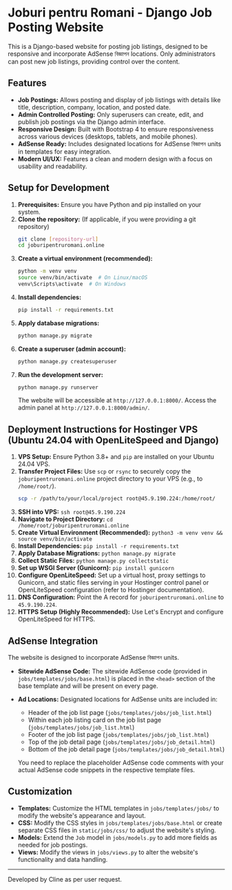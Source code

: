 # Joburi pentru Romani - Django Job Posting Website

This is a Django-based website for posting job listings, designed to be responsive and incorporate AdSense বিজ্ঞাপন locations. Only administrators can post new job listings, providing control over the content.

## Features

*   **Job Postings:** Allows posting and display of job listings with details like title, description, company, location, and posted date.
*   **Admin Controlled Posting:** Only superusers can create, edit, and publish job postings via the Django admin interface.
*   **Responsive Design:** Built with Bootstrap 4 to ensure responsiveness across various devices (desktops, tablets, and mobile phones).
*   **AdSense Ready:** Includes designated locations for AdSense বিজ্ঞাপন units in templates for easy integration.
*   **Modern UI/UX:** Features a clean and modern design with a focus on usability and readability.

## Setup for Development

1.  **Prerequisites:** Ensure you have Python and pip installed on your system.
2.  **Clone the repository:** (If applicable, if you were providing a git repository)
    ```bash
    git clone [repository-url]
    cd joburipentruromani.online
    ```
3.  **Create a virtual environment (recommended):**
    ```bash
    python -m venv venv
    source venv/bin/activate  # On Linux/macOS
    venv\Scripts\activate  # On Windows
    ```
4.  **Install dependencies:**
    ```bash
    pip install -r requirements.txt
    ```
5.  **Apply database migrations:**
    ```bash
    python manage.py migrate
    ```
6.  **Create a superuser (admin account):**
    ```bash
    python manage.py createsuperuser
    ```
7.  **Run the development server:**
    ```bash
    python manage.py runserver
    ```
    The website will be accessible at `http://127.0.0.1:8000/`. Access the admin panel at `http://127.0.0.1:8000/admin/`.

## Deployment Instructions for Hostinger VPS (Ubuntu 24.04 with OpenLiteSpeed and Django)

1.  **VPS Setup:** Ensure Python 3.8+ and `pip` are installed on your Ubuntu 24.04 VPS.
2.  **Transfer Project Files:** Use `scp` or `rsync` to securely copy the `joburipentruromani.online` project directory to your VPS (e.g., to `/home/root/`).
    ```bash
    scp -r /path/to/your/local/project root@45.9.190.224:/home/root/
    ```
3.  **SSH into VPS:** `ssh root@45.9.190.224`
4.  **Navigate to Project Directory:** `cd /home/root/joburipentruromani.online`
5.  **Create Virtual Environment (Recommended):** `python3 -m venv venv && source venv/bin/activate`
6.  **Install Dependencies:** `pip install -r requirements.txt`
7.  **Apply Database Migrations:** `python manage.py migrate`
8.  **Collect Static Files:** `python manage.py collectstatic`
9.  **Set up WSGI Server (Gunicorn):** `pip install gunicorn`
10. **Configure OpenLiteSpeed:** Set up a virtual host, proxy settings to Gunicorn, and static files serving in your Hostinger control panel or OpenLiteSpeed configuration (refer to Hostinger documentation).
11. **DNS Configuration:** Point the A record for `joburipentruromani.online` to `45.9.190.224`.
12. **HTTPS Setup (Highly Recommended):** Use Let's Encrypt and configure OpenLiteSpeed for HTTPS.

## AdSense Integration

The website is designed to incorporate AdSense বিজ্ঞাপন units.

*   **Sitewide AdSense Code:**  The sitewide AdSense code (provided in `jobs/templates/jobs/base.html`) is placed in the `<head>` section of the base template and will be present on every page.
*   **Ad Locations:** Designated locations for AdSense units are included in:
    *   Header of the job list page (`jobs/templates/jobs/job_list.html`)
    *   Within each job listing card on the job list page (`jobs/templates/jobs/job_list.html`)
    *   Footer of the job list page (`jobs/templates/jobs/job_list.html`)
    *   Top of the job detail page (`jobs/templates/jobs/job_detail.html`)
    *   Bottom of the job detail page (`jobs/templates/jobs/job_detail.html`)

    You need to replace the placeholder AdSense code comments with your actual AdSense code snippets in the respective template files.

## Customization

*   **Templates:**  Customize the HTML templates in `jobs/templates/jobs/` to modify the website's appearance and layout.
*   **CSS:**  Modify the CSS styles in `jobs/templates/jobs/base.html` or create separate CSS files in `static/jobs/css/` to adjust the website's styling.
*   **Models:**  Extend the `Job` model in `jobs/models.py` to add more fields as needed for job postings.
*   **Views:**  Modify the views in `jobs/views.py` to alter the website's functionality and data handling.

---

Developed by Cline as per user request.
